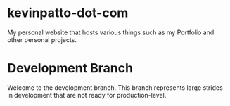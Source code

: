 # kevinpatto-dot-com
My personal website that hosts various things such as my Portfolio and other personal projects.

# Development Branch
Welcome to the development branch. This branch represents large strides in development that are not ready for production-level.